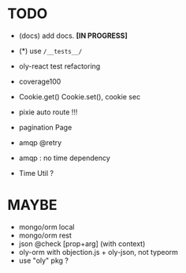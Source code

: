 
# TODO

- (docs) add docs. **[IN PROGRESS]**
- (*) use `/__tests__/`
- oly-react test refactoring
- coverage100

- Cookie.get() Cookie.set(), cookie sec
- pixie auto route !!!
- pagination Page
- amqp @retry
- amqp : no time dependency
- Time Util ?

# MAYBE

- mongo/orm local
- mongo/orm rest
- json @check [prop+arg] (with context)
- oly-orm with objection.js + oly-json, not typeorm
- use "oly" pkg ?
